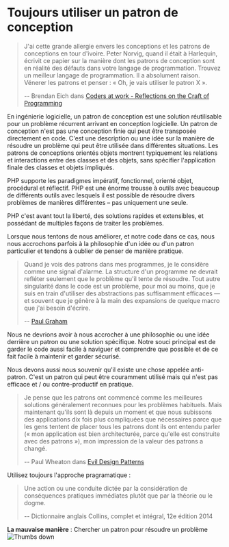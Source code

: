 # Toujours utiliser un patron de conception #

> J'ai cette grande allergie envers les conceptions et les patrons de conceptions en tour d'ivoire. Peter Norvig, quand il était à Harlequin, écrivit ce papier sur la manière dont les patrons de conception sont en réalité des défauts dans votre langage de programmation. Trouvez un meilleur langage de programmation. Il a absolument raison. Vénerer les patrons et penser : « Oh, je vais utiliser le patron X ».
>
> -- Brendan Eich dans [Coders at work - Reflections on the Craft of Programming](http://codersatwork.com/)

En ingénierie logicielle, un patron de conception est une solution réutilisable pour un problème récurrent arrivant en conception logicielle. Un patron de conception n'est pas une conception finie qui peut être transposée directement en code. C'est une description ou une idée sur la manière de résoudre un problème qui peut être utilisée dans différentes situations. Les patrons de conceptions orientés objets montrent typiquement les relations et interactions entre des classes et des objets, sans spécifier l'application finale des classes et objets impliqués.

PHP supporte les paradigmes impératif, fonctionnel, orienté objet, procédural et réflectif. PHP est une énorme trousse à outils avec beaucoup de différents outils avec lesquels il est possible de résoudre divers problèmes de manières différentes – pas uniquement une seule.

PHP c'est avant tout la liberté, des solutions rapides et extensibles, et possédant de multiples façons de traiter les problèmes.

Lorsque nous tentons de nous améliorer, et notre code dans ce cas, nous nous accrochons parfois à la philosophie d'un idée ou d'un patron particulier et tendons à oublier de penser de manière pratique.

> Quand je vois des patrons dans mes programmes, je le considère comme une signal d'alarme. La structure d'un programme ne devrait refléter seulement que le problème qu'il tente de résoudre. Tout autre singularité dans le code est un problème, pour moi au moins, que je suis en train d'utiliser des abstractions pas suffisamment efficaces — et souvent que je génère à la main des expansions de quelque macro que j'ai besoin d'écrire.
>
> -- [Paul Graham](http://c2.com/cgi/wiki?AreDesignPatternsMissingLanguageFeatures)

Nous ne devrions avoir à nous accrocher à une philosophie ou une idée derrière un patron ou une solution spécifique. Notre souci principal est de garder le code aussi facile à naviguer et comprendre que possible et de ce fait facile à maintenir et garder sécurisé.

Nous devons aussi nous souvenir qu'il existe une chose appelée anti-patron. C'est un patron qui peut être couramment utilisé mais qui n'est pas efficace et / ou contre-productif en pratique.

> Je pense que les patrons ont commencé comme les meilleures solutions généralement reconnues pour les problèmes habituels. Mais maintenant qu'ils sont là depuis un moment et que nous subissons des applications dix fois plus compliquées que nécessaires parce que les gens tentent de placer tous les patrons dont ils ont entendu parler (« mon application est bien architecturée, parce qu'elle est construite avec des patrons »), mon impression de la valeur des patrons a changé.
>
> -- Paul Wheaton dans [Evil Design Patterns](http://www.javaranch.com/patterns/)

Utilisez toujours l'approche pragramatique :

> Une action ou une conduite dictée par la considération de conséquences pratiques immédiates plutôt que par la théorie ou le dogme.
>
> -- Dictionnaire anglais Collins, complet et intégral, 12e édition 2014

**La mauvaise manière** : Chercher un patron pour résoudre un problème ![Thumbs down](/img/thumbs-down.png)
